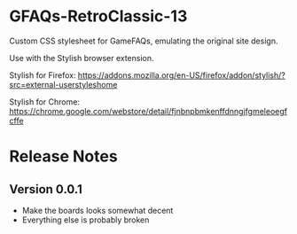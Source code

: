 GFAQs-RetroClassic-13
=====================

Custom CSS stylesheet for GameFAQs, emulating the original site design.

Use with the Stylish browser extension.

Stylish for Firefox: https://addons.mozilla.org/en-US/firefox/addon/stylish/?src=external-userstyleshome

Stylish for Chrome: https://chrome.google.com/webstore/detail/fjnbnpbmkenffdnngjfgmeleoegfcffe


Release Notes
=============

Version 0.0.1
-------------
* Make the boards looks somewhat decent
* Everything else is probably broken
